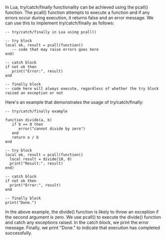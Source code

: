 In Lua, try/catch/finally functionality can be achieved using the pcall() function. The pcall() function attempts to execute a function and if any errors occur during execution, it returns false and an error message. We can use this to implement try/catch/finally as follows:

```
-- try/catch/finally in Lua using pcall()

-- try block
local ok, result = pcall(function()
   -- code that may raise errors goes here
end)

-- catch block
if not ok then
   print("Error:", result)
end

-- finally block
-- code here will always execute, regardless of whether the try block raised an exception or not
```

Here's an example that demonstrates the usage of try/catch/finally:

```
-- try/catch/finally example

function divide(a, b)
   if b == 0 then
      error("cannot divide by zero")
   end
   return a / b
end

-- try block
local ok, result = pcall(function()
  local result = divide(10, 0)
  print("Result:", result)
end)

-- catch block
if not ok then
  print("Error:", result)
end

-- finally block
print("Done.")
```

In the above example, the divide() function is likely to throw an exception if the second argument is zero. We use pcall() to execute the divide() function and catch any exceptions raised. In the catch block, we print the error message. Finally, we print "Done." to indicate that execution has completed successfully.